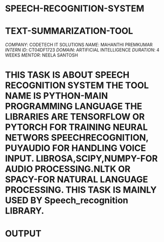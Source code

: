# SPEECH-RECOGNITION-SYSTEM
# TEXT-SUMMARIZATION-TOOL
*COMPANY*: CODETECH IT SOLUTIONS
*NAME*: MAHANTHI PREMKUMAR
*INTERN ID*: CT04DF1723
*DOMAIN*: ARTIFICIAL INTELLIGENCE
*DURATION*: 4 WEEKS
*MENTOR*: NEELA SANTOSH

# THIS TASK IS ABOUT SPEECH RECOGNITION SYSTEM THE TOOL NAME IS PYTHON-MAIN PROGRAMMING LANGUAGE THE LIBRARIES ARE TENSORFLOW OR PYTORCH FOR TRAINING NEURAL NETWORS SPEECHRECOGNITION, PUYAUDIO FOR HANDLING VOICE INPUT. LIBROSA,SCIPY,NUMPY-FOR AUDIO PROCESSING.NLTK OR SPACY-FOR NATURAL LANGUAGE PROCESSING. THIS TASK IS MAINLY USED BY Speech_recognition LIBRARY.


# OUTPUT


